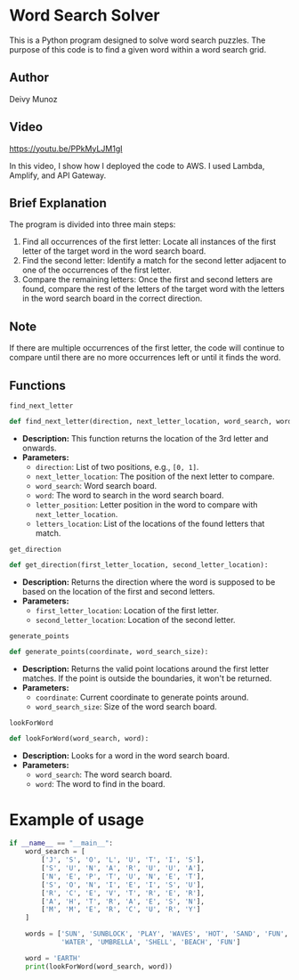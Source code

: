 # Word Search Solver

This is a Python program designed to solve word search puzzles. The purpose of this code is to find a given word within a word search grid.

## Author
Deivy Munoz

## Video
https://youtu.be/PPkMyLJM1gI

In this video, I show how I deployed the code to AWS. I used Lambda, Amplify, and API Gateway.

## Brief Explanation
The program is divided into three main steps:

1. Find all occurrences of the first letter: Locate all instances of the first letter of the target word in the word search board.
2. Find the second letter: Identify a match for the second letter adjacent to one of the occurrences of the first letter.
3. Compare the remaining letters: Once the first and second letters are found, compare the rest of the letters of the target word with the letters in the word search board in the correct direction.

## Note
If there are multiple occurrences of the first letter, the code will continue to compare until there are no more occurrences left or until it finds the word.

## Functions

`find_next_letter`
```python
def find_next_letter(direction, next_letter_location, word_search, word, letter_position, letters_location):
```

* **Description:** This function returns the location of the 3rd letter and onwards.
*  **Parameters:**
     - `direction`: List of two positions, e.g., `[0, 1]`.
     - `next_letter_location`: The position of the next letter to compare.
     - `word_search`: Word search board.
     - `word`: The word to search in the word search board.
     - `letter_position`: Letter position in the word to compare with `next_letter_location`.
     - `letters_location`: List of the locations of the found letters that match.

`get_direction`
```python
def get_direction(first_letter_location, second_letter_location):
```
* **Description:** Returns the direction where the word is supposed to be based on the location of the first and second letters.
*  **Parameters:**
     - `first_letter_location`: Location of the first letter.
     - `second_letter_location`: Location of the second letter.

`generate_points`
```python
def generate_points(coordinate, word_search_size):
```
* **Description:** Returns the valid point locations around the first letter matches. If the point is outside the boundaries, it won't be returned.
*  **Parameters:**
     - `coordinate`: Current coordinate to generate points around.
     - `word_search_size`: Size of the word search board.
 
`lookForWord`
```python
def lookForWord(word_search, word):
```
* **Description:** Looks for a word in the word search board.
*  **Parameters:**
     - `word_search`: The word search board.
     - `word`: The word to find in the board.
 
# Example of usage

```python
if __name__ == "__main__":
    word_search = [
        ['J', 'S', 'O', 'L', 'U', 'T', 'I', 'S'],
        ['S', 'U', 'N', 'A', 'R', 'U', 'U', 'A'],
        ['N', 'E', 'P', 'T', 'U', 'N', 'E', 'T'],
        ['S', 'O', 'N', 'I', 'E', 'I', 'S', 'U'],
        ['R', 'C', 'E', 'V', 'T', 'R', 'E', 'R'],
        ['A', 'H', 'T', 'R', 'A', 'E', 'S', 'N'],
        ['M', 'M', 'E', 'R', 'C', 'U', 'R', 'Y']
    ]

    words = ['SUN', 'SUNBLOCK', 'PLAY', 'WAVES', 'HOT', 'SAND', 'FUN', 'PINEAPPLE', 
             'WATER', 'UMBRELLA', 'SHELL', 'BEACH', 'FUN']

    word = 'EARTH'
    print(lookForWord(word_search, word))
```
